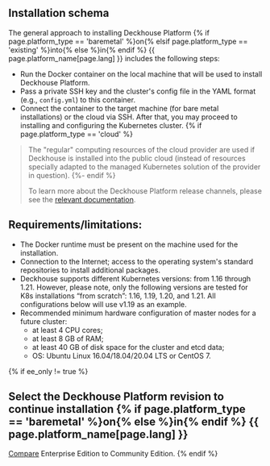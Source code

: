 ## Installation schema

The general approach to installing Deckhouse Platform {% if page.platform_type == 'baremetal' %}on{% elsif page.platform_type == 'existing' %}into{% else %}in{% endif %} {{ page.platform_name[page.lang] }} includes the following steps:

-  Run the Docker container on the local machine that will be used to install Deckhouse Platform.
-  Pass a private SSH key and the cluster's config file in the YAML format (e.g., `config.yml`) to this container.
-  Connect the container to the target machine (for bare metal installations) or the cloud via SSH. After that, you may proceed to installing and configuring the Kubernetes cluster.
{% if page.platform_type == 'cloud' %}
> The "regular" computing resources of the cloud provider are used if Deckhouse is installed into the public cloud (instead of resources specially adapted to the managed Kubernetes solution of the provider in question).
{%- endif %}
>
> To learn more about the Deckhouse Platform release channels, please see the [relevant documentation](/en/documentation/v1/deckhouse-release-channels.html).

## Requirements/limitations:
-   The Docker runtime must be present on the machine used for the installation.
-   Connection to the Internet; access to the operating system's standard repositories to install additional packages.
-   Deckhouse supports different Kubernetes versions: from 1.16 through 1.21. However, please note, only the following versions are tested for K8s installations “from scratch”: 1.16, 1.19, 1.20, and 1.21. All configurations below will use v1.19 as an example.
-   Recommended minimum hardware configuration of master nodes for a future cluster:
    -   at least 4 CPU cores;
    -   at least 8 GB of RAM;
    -   at least 40 GB of disk space for the cluster and etcd data;
    -   OS: Ubuntu Linux 16.04/18.04/20.04 LTS or CentOS 7.

{% if ee_only != true %}
## Select the Deckhouse Platform revision to continue installation {% if page.platform_type == 'baremetal' %}on{% else %}in{% endif %} {{ page.platform_name[page.lang] }}

[Compare](/en/products/enterprise_edition.html#ce-vs-ee) Enterprise Edition to Community Edition.
{% endif %}
